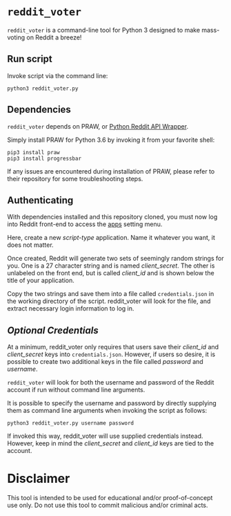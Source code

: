 # `reddit_voter`
`reddit_voter` is a command-line tool for Python 3 designed to make mass-voting on Reddit a breeze!

## Run script

Invoke script via the command line:

~~~~
python3 reddit_voter.py
~~~~

## Dependencies

`reddit_voter` depends on PRAW, or [Python Reddit API Wrapper](https://github.com/praw-dev/praw).

Simply install PRAW for Python 3.6 by invoking it from your favorite shell:

~~~~
pip3 install praw
pip3 install progressbar
~~~~

If any issues are encountered during installation of PRAW, please refer to their repository for some troubleshooting steps.

## Authenticating

With dependencies installed and this repository cloned, you must now log into Reddit front-end to access the [apps](https://www.reddit.com/prefs/apps/) setting menu.

Here, create a new *script-type* application. Name it whatever you want, it does not matter.

Once created, Reddit will generate two sets of seemingly random strings for you. One is a 27 character string and is named *client_secret*. The other is unlabeled on the front end, but is called *client_id* and is shown below the title of your application.

Copy the two strings and save them into a file called `credentials.json` in the working directory of the script. reddit_voter will look for the file, and extract necessary login information to log in.

## *Optional Credentials*

At a minimum, reddit_voter only requires that users save their *client_id* and *client_secret* keys into `credentials.json`. However, if users so desire, it is possible to create two additional keys in the file called *password* and *username*.

`reddit_voter` will look for both the username and password of the Reddit account if run without command line arguments.

It is possible to specify the username and password by directly supplying them as command line arguments when invoking the script as follows:

~~~~
python3 reddit_voter.py username password
~~~~

If invoked this way, reddit_voter will use supplied credentials instead. However, keep in mind the *client_secret* and *client_id* keys are tied to the account.

# Disclaimer

This tool is intended to be used for educational and/or proof-of-concept use only. Do not use this tool to commit malicious and/or criminal acts.
